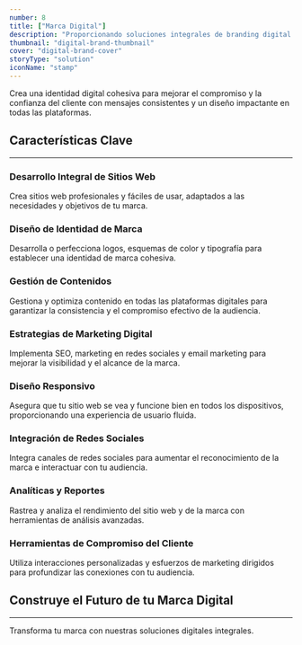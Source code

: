 ```yaml
---
number: 8
title: ["Marca Digital"]
description: "Proporcionando soluciones integrales de branding digital para fortalecer la identidad de tu marca, mejorar la presencia en línea y aumentar el compromiso del cliente."
thumbnail: "digital-brand-thumbnail"
cover: "digital-brand-cover"
storyType: "solution"
iconName: "stamp"
---
```


Crea una identidad digital cohesiva para mejorar el compromiso y la confianza del cliente con mensajes consistentes y un diseño impactante en todas las plataformas.

## Características Clave

---

### Desarrollo Integral de Sitios Web

Crea sitios web profesionales y fáciles de usar, adaptados a las necesidades y objetivos de tu marca.

### Diseño de Identidad de Marca

Desarrolla o perfecciona logos, esquemas de color y tipografía para establecer una identidad de marca cohesiva.

### Gestión de Contenidos

Gestiona y optimiza contenido en todas las plataformas digitales para garantizar la consistencia y el compromiso efectivo de la audiencia.

### Estrategias de Marketing Digital

Implementa SEO, marketing en redes sociales y email marketing para mejorar la visibilidad y el alcance de la marca.

### Diseño Responsivo

Asegura que tu sitio web se vea y funcione bien en todos los dispositivos, proporcionando una experiencia de usuario fluida.

### Integración de Redes Sociales

Integra canales de redes sociales para aumentar el reconocimiento de la marca e interactuar con tu audiencia.

### Analíticas y Reportes

Rastrea y analiza el rendimiento del sitio web y de la marca con herramientas de análisis avanzadas.

### Herramientas de Compromiso del Cliente

Utiliza interacciones personalizadas y esfuerzos de marketing dirigidos para profundizar las conexiones con tu audiencia.

## Construye el Futuro de tu Marca Digital

---

Transforma tu marca con nuestras soluciones digitales integrales.


